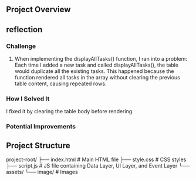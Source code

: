 ## Project Overview

## reflection
### Challenge
1. When implementing the displayAllTasks() function, I ran into a problem:
Each time I added a new task and called displayAllTasks(), the table would duplicate all the existing tasks. This happened because the function rendered all tasks in the array without clearing the previous table content, causing repeated rows.

### How I Solved It

I fixed it by clearing the table body before rendering.

### Potential Improvements


## Project Structure
project-root/
├── index.html # Main HTML file
├── style.css # CSS styles
├── script.js # JS file containing Data Layer, UI Layer, and Event Layer
└── assets/
    └── image/ # Images


